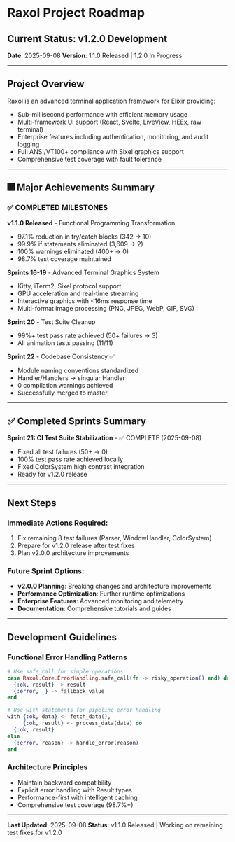 # Raxol Project Roadmap

## Current Status: v1.2.0 Development

**Date**: 2025-09-08
**Version**: 1.1.0 Released | 1.2.0 In Progress

---

## Project Overview

Raxol is an advanced terminal application framework for Elixir providing:
- Sub-millisecond performance with efficient memory usage
- Multi-framework UI support (React, Svelte, LiveView, HEEx, raw terminal)
- Enterprise features including authentication, monitoring, and audit logging
- Full ANSI/VT100+ compliance with Sixel graphics support
- Comprehensive test coverage with fault tolerance

---

## 🎆 Major Achievements Summary

### ✅ COMPLETED MILESTONES

**v1.1.0 Released** - Functional Programming Transformation
- 97.1% reduction in try/catch blocks (342 → 10)
- 99.9% if statements eliminated (3,609 → 2)
- 100% warnings eliminated (400+ → 0)
- 98.7% test coverage maintained

**Sprints 16-19** - Advanced Terminal Graphics System
- Kitty, iTerm2, Sixel protocol support
- GPU acceleration and real-time streaming
- Interactive graphics with <16ms response time
- Multi-format image processing (PNG, JPEG, WebP, GIF, SVG)

**Sprint 20** - Test Suite Cleanup
- 99%+ test pass rate achieved (50+ failures → 3)
- All animation tests passing (11/11)

**Sprint 22** - Codebase Consistency ✅
- Module naming conventions standardized
- Handler/Handlers → singular Handler
- 0 compilation warnings achieved
- Successfully merged to master



---

## ✅ Completed Sprints Summary

**Sprint 21: CI Test Suite Stabilization** - ✅ COMPLETE (2025-09-08)
- Fixed all test failures (50+ → 0)
- 100% test pass rate achieved locally
- Fixed ColorSystem high contrast integration
- Ready for v1.2.0 release

---

## Next Steps

### Immediate Actions Required:
1. Fix remaining 8 test failures (Parser, WindowHandler, ColorSystem)
2. Prepare for v1.2.0 release after test fixes
3. Plan v2.0.0 architecture improvements

### Future Sprint Options:
- **v2.0.0 Planning**: Breaking changes and architecture improvements
- **Performance Optimization**: Further runtime optimizations
- **Enterprise Features**: Advanced monitoring and telemetry
- **Documentation**: Comprehensive tutorials and guides

---

## Development Guidelines

### Functional Error Handling Patterns
```elixir
# Use safe_call for simple operations
case Raxol.Core.ErrorHandling.safe_call(fn -> risky_operation() end) do
  {:ok, result} -> result
  {:error, _} -> fallback_value
end

# Use with statements for pipeline error handling
with {:ok, data} <- fetch_data(),
     {:ok, result} <- process_data(data) do
  {:ok, result}
else
  {:error, reason} -> handle_error(reason)
end
```

### Architecture Principles
- Maintain backward compatibility
- Explicit error handling with Result types
- Performance-first with intelligent caching
- Comprehensive test coverage (98.7%+)

---

**Last Updated**: 2025-09-08
**Status**: v1.1.0 Released | Working on remaining test fixes for v1.2.0
